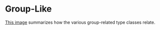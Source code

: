 # Group-Like

[This image](https://www.wikiwand.com/en/Semigroup#/Generalizations) summarizes how the various group-related type classes relate.
